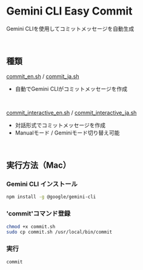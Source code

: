 # Gemini CLI Easy Commit

Gemini CLIを使用してコミットメッセージを自動生成

<br>

## 種類

[commit_en.sh](https://github.com/H4RUTY/Easy-Commit/blob/main/commit_en.sh) / [commit_ja.sh](https://github.com/H4RUTY/Easy-Commit/blob/main/commit_ja.sh)

- 自動でGemini CLIがコミットメッセージを作成

<br>

[commit_interactive_en.sh](https://github.com/H4RUTY/Easy-Commit/blob/main/commit_interactive_en.sh) / [commit_interactive_ja.sh](https://github.com/H4RUTY/Easy-Commit/blob/main/commit_interactive_ja.sh)

- 対話形式でコミットメッセージを作成
- Manualモード / Geminiモード切り替え可能


<br>

## 実行方法（Mac）

### Gemini CLI インストール

```bash
npm install -g @google/gemini-cli
```

### 'commit'コマンド登録

```bash
chmod +x commit.sh
sudo cp commit.sh /usr/local/bin/commit
```

### 実行

```bash
commit
```
